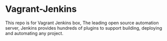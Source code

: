 # Vagrant-Jenkins

This repo is for Vagrant Jenkins box, The leading open source automation server, Jenkins provides hundreds of plugins to support building, deploying and automating any project.
